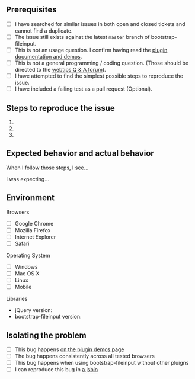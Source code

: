 ## Prerequisites

- [ ] I have searched for similar issues in both open and closed tickets and cannot find a duplicate.
- [ ] The issue still exists against the latest `master` branch of bootstrap-fileinput.
- [ ] This is not an usage question. I confirm having read the [plugin documentation and demos](https://plugins.krajee.com/file-input).
- [ ] This is not a general programming / coding question. (Those should be directed to the [webtips Q & A forum](http://webtips.krajee.com/questions)).
- [ ] I have attempted to find the simplest possible steps to reproduce the issue.
- [ ] I have included a failing test as a pull request (Optional).

## Steps to reproduce the issue

1.
2.
3.

## Expected behavior and actual behavior

When I follow those steps, I see...

I was expecting...

## Environment

Browsers

- [ ] Google Chrome
- [ ] Mozilla Firefox
- [ ] Internet Explorer
- [ ] Safari

Operating System

- [ ] Windows
- [ ] Mac OS X
- [ ] Linux
- [ ] Mobile

Libraries

- jQuery version:
- bootstrap-fileinput version:

## Isolating the problem

- [ ] This bug happens [on the plugin demos page](https://plugins.krajee.com/file-input/demo)
- [ ] The bug happens consistently across all tested browsers
- [ ] This bug happens when using bootstrap-fileinput without other pluigns
- [ ] I can reproduce this bug in [a jsbin](https://jsbin.com/)
